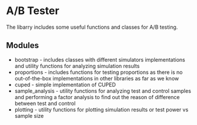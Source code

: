 # A/B Tester

The libarry includes some useful functions and classes for A/B testing.

## Modules

* bootstrap - includes classes with different simulators implementations and utility functions for analyzing simulation 
results
* proportions - includes functions for testing proportions as there is no out-of-the-box implementations in other 
libraries as far as we know
* cuped - simple implementation of CUPED
* sample_analysis - utility functions for analyzing test and control samples and performing a factor analysis to find 
 out the reason of difference between test and control
* plotting - utility functions for plotting simulation results or test power vs sample size


